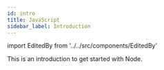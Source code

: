 ```yaml
---
id: intro
title: JavaScript
sidebar_label: Introduction
---
```


import EditedBy from '../../src/components/EditedBy'

This is an introduction to get started with Node.

<EditedBy name="Vijay dev" date="24/02/2020" />
